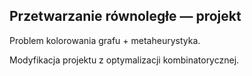 ## Przetwarzanie równoległe — projekt
Problem kolorowania grafu + metaheurystyka.

Modyfikacja projektu z optymalizacji kombinatorycznej.
